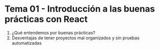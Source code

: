 # Tema 01 - Introducción a las buenas prácticas con React

1. ¿Qué entendemos por buenas prácticas?
2. Desventajas de tener proyectos mal organizados y sin pruebas automatizadas